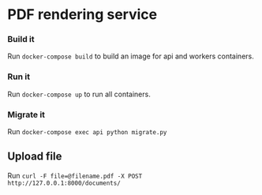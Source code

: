 # PDF rendering service

### Build it

Run `docker-compose build` to build an image for api and workers containers.


### Run it

Run `docker-compose up` to run all containers.


### Migrate it

Run `docker-compose exec api python migrate.py`


## Upload file

Run `curl -F file=@filename.pdf -X POST http://127.0.0.1:8000/documents/`
